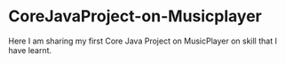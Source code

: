 # CoreJavaProject-on-Musicplayer
Here I am sharing my first Core Java Project on MusicPlayer on skill that I have learnt.
